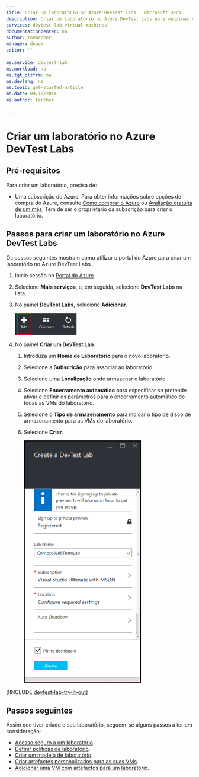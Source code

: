 ```yaml
---
title: Criar um laboratório no Azure DevTest Labs | Microsoft Docs
description: Criar um laboratório no Azure DevTest Labs para máquinas virtuais
services: devtest-lab,virtual-machines
documentationcenter: na
author: tomarcher
manager: douge
editor: ''

ms.service: devtest-lab
ms.workload: na
ms.tgt_pltfrm: na
ms.devlang: na
ms.topic: get-started-article
ms.date: 09/12/2016
ms.author: tarcher

---
```

# Criar um laboratório no Azure DevTest Labs
## Pré-requisitos
Para criar um laboratório, precisa de:

* Uma subscrição do Azure. Para obter informações sobre opções de compra do Azure, consulte [Como comprar o Azure](https://azure.microsoft.com/pricing/purchase-options/) ou [Avaliação gratuita de um mês](https://azure.microsoft.com/pricing/free-trial/). Tem de ser o proprietário da subscrição para criar o laboratório.

## Passos para criar um laboratório no Azure DevTest Labs
Os passos seguintes mostram como utilizar o portal do Azure para criar um laboratório no Azure DevTest Labs. 

1. Inicie sessão no [Portal do Azure](http://go.microsoft.com/fwlink/p/?LinkID=525040).
2. Selecione **Mais serviços**, e, em seguida, selecione **DevTest Labs** na lista.
3. No painel **DevTest Labs**, selecione **Adicionar**.
   
    ![Adicionar um laboratório](./media/devtest-lab-create-lab/add-lab-button.png)
4. No painel **Criar um DevTest Lab**:
   
   1. Introduza um **Nome de Laboratório** para o novo laboratório.
   2. Selecione a **Subscrição** para associar ao laboratório.
   3. Selecione uma **Localização** onde armazenar o laboratório.
   4. Selecione **Encerramento automático** para especificar se pretende ativar e definir os parâmetros para o encerramento automático de todas as VMs do laboratório.
   5. Selecione o **Tipo de armazenamento** para indicar o tipo de disco de armazenamento para as VMs do laboratório. 
   6. Selecione **Criar**.
      
      ![Painel Criar um laboratório](./media/devtest-lab-create-lab/create-devtestlab-blade.png)

[!INCLUDE [devtest-lab-try-it-out](../../includes/devtest-lab-try-it-out.md)]

## Passos seguintes
Assim que tiver criado o seu laboratório, seguem-se alguns passos a ter em consideração:

* [Acesso seguro a um laboratório](devtest-lab-add-devtest-user.md).
* [Definir políticas de laboratório](devtest-lab-set-lab-policy.md).
* [Criar um modelo de laboratório](devtest-lab-create-template.md).
* [Criar artefactos personalizados para as suas VMs](devtest-lab-artifact-author.md).
* [Adicionar uma VM com artefactos para um laboratório](devtest-lab-add-vm-with-artifacts.md).

<!--HONumber=Sep16_HO3-->


